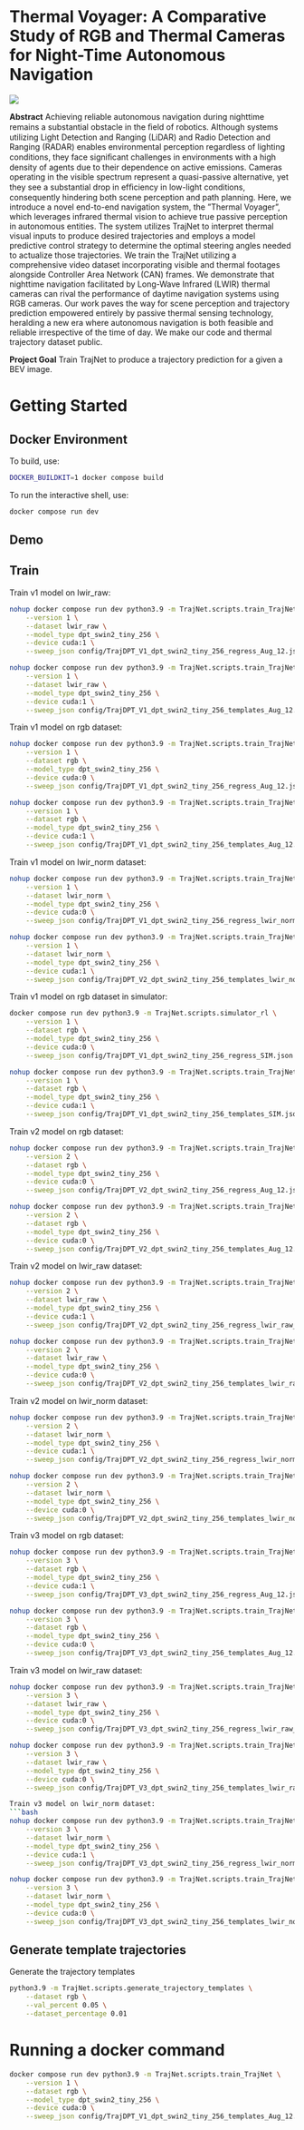 # Thermal Voyager: A Comparative Study of RGB and Thermal Cameras for Night-Time Autonomous Navigation

<img src="media/demo.gif">

<b>Abstract</b> Achieving reliable autonomous navigation during nighttime remains a substantial obstacle in the ﬁeld of robotics. Although systems utilizing Light Detection and Ranging (LiDAR) and Radio Detection and Ranging (RADAR) enables environmental perception regardless of lighting conditions, they face signiﬁcant challenges in environments with a high density of agents due to their dependence on active emissions. Cameras operating in the visible spectrum represent a quasi-passive alternative, yet they see a substantial drop in efﬁciency in low-light conditions, consequently hindering both scene perception and path planning. Here, we introduce a novel end-to-end navigation system, the ”Thermal Voyager”, which leverages infrared thermal vision to achieve true passive perception in autonomous entities. The system utilizes TrajNet to interpret thermal visual inputs to produce desired trajectories and employs a model predictive control strategy to determine the optimal steering angles needed to actualize those trajectories. We train the TrajNet utilizing a comprehensive video dataset incorporating visible and thermal footages alongside Controller Area Network (CAN) frames. We demonstrate that nighttime navigation facilitated by Long-Wave Infrared (LWIR) thermal cameras can rival the performance of daytime navigation systems using RGB cameras. Our work paves the way for scene perception and trajectory prediction empowered entirely by passive thermal sensing technology, heralding a new era where autonomous navigation is both feasible and reliable irrespective of the time of day. We make our code and thermal trajectory dataset public.


<b>Project Goal</b> Train TrajNet to produce a trajectory prediction for a given a BEV image.

# Getting Started

## Docker Environment

To build, use:
```bash
DOCKER_BUILDKIT=1 docker compose build
```

To run the interactive shell, use:
```bash
docker compose run dev
```

## Demo

## Train

Train v1 model on lwir_raw:
```bash
nohup docker compose run dev python3.9 -m TrajNet.scripts.train_TrajNet \
    --version 1 \
    --dataset lwir_raw \
    --model_type dpt_swin2_tiny_256 \
    --device cuda:1 \
    --sweep_json config/TrajDPT_V1_dpt_swin2_tiny_256_regress_Aug_12.json &

nohup docker compose run dev python3.9 -m TrajNet.scripts.train_TrajNet \
    --version 1 \
    --dataset lwir_raw \
    --model_type dpt_swin2_tiny_256 \
    --device cuda:1 \
    --sweep_json config/TrajDPT_V1_dpt_swin2_tiny_256_templates_Aug_12.json &
```

Train v1 model on rgb dataset:
```bash
nohup docker compose run dev python3.9 -m TrajNet.scripts.train_TrajNet \
    --version 1 \
    --dataset rgb \
    --model_type dpt_swin2_tiny_256 \
    --device cuda:0 \
    --sweep_json config/TrajDPT_V1_dpt_swin2_tiny_256_regress_Aug_12.json &

nohup docker compose run dev python3.9 -m TrajNet.scripts.train_TrajNet \
    --version 1 \
    --dataset rgb \
    --model_type dpt_swin2_tiny_256 \
    --device cuda:1 \
    --sweep_json config/TrajDPT_V1_dpt_swin2_tiny_256_templates_Aug_12.json &
```

Train v1 model on lwir_norm dataset:
```bash
nohup docker compose run dev python3.9 -m TrajNet.scripts.train_TrajNet \
    --version 1 \
    --dataset lwir_norm \
    --model_type dpt_swin2_tiny_256 \
    --device cuda:0 \
    --sweep_json config/TrajDPT_V1_dpt_swin2_tiny_256_regress_lwir_norm_Aug_12.json &

nohup docker compose run dev python3.9 -m TrajNet.scripts.train_TrajNet \
    --version 1 \
    --dataset lwir_norm \
    --model_type dpt_swin2_tiny_256 \
    --device cuda:1 \
    --sweep_json config/TrajDPT_V2_dpt_swin2_tiny_256_templates_lwir_norm_Aug_12.json &
```

Train v1 model on rgb dataset in simulator:
```bash
docker compose run dev python3.9 -m TrajNet.scripts.simulator_rl \
    --version 1 \
    --dataset rgb \
    --model_type dpt_swin2_tiny_256 \
    --device cuda:0 \
    --sweep_json config/TrajDPT_V1_dpt_swin2_tiny_256_regress_SIM.json

nohup docker compose run dev python3.9 -m TrajNet.scripts.train_TrajNet \
    --version 1 \
    --dataset rgb \
    --model_type dpt_swin2_tiny_256 \
    --device cuda:1 \
    --sweep_json config/TrajDPT_V1_dpt_swin2_tiny_256_templates_SIM.json &
```

Train v2 model on rgb dataset:
```bash
nohup docker compose run dev python3.9 -m TrajNet.scripts.train_TrajNet \
    --version 2 \
    --dataset rgb \
    --model_type dpt_swin2_tiny_256 \
    --device cuda:0 \
    --sweep_json config/TrajDPT_V2_dpt_swin2_tiny_256_regress_Aug_12.json &

nohup docker compose run dev python3.9 -m TrajNet.scripts.train_TrajNet \
    --version 2 \
    --dataset rgb \
    --model_type dpt_swin2_tiny_256 \
    --device cuda:0 \
    --sweep_json config/TrajDPT_V2_dpt_swin2_tiny_256_templates_Aug_12.json &
```

Train v2 model on lwir_raw dataset:
```bash
nohup docker compose run dev python3.9 -m TrajNet.scripts.train_TrajNet \
    --version 2 \
    --dataset lwir_raw \
    --model_type dpt_swin2_tiny_256 \
    --device cuda:1 \
    --sweep_json config/TrajDPT_V2_dpt_swin2_tiny_256_regress_lwir_raw_Aug_12.json &

nohup docker compose run dev python3.9 -m TrajNet.scripts.train_TrajNet \
    --version 2 \
    --dataset lwir_raw \
    --model_type dpt_swin2_tiny_256 \
    --device cuda:0 \
    --sweep_json config/TrajDPT_V2_dpt_swin2_tiny_256_templates_lwir_raw_Aug_12.json &
```

Train v2 model on lwir_norm dataset:
```bash
nohup docker compose run dev python3.9 -m TrajNet.scripts.train_TrajNet \
    --version 2 \
    --dataset lwir_norm \
    --model_type dpt_swin2_tiny_256 \
    --device cuda:1 \
    --sweep_json config/TrajDPT_V2_dpt_swin2_tiny_256_regress_lwir_norm_Aug_12.json &

nohup docker compose run dev python3.9 -m TrajNet.scripts.train_TrajNet \
    --version 2 \
    --dataset lwir_norm \
    --model_type dpt_swin2_tiny_256 \
    --device cuda:0 \
    --sweep_json config/TrajDPT_V2_dpt_swin2_tiny_256_templates_lwir_norm_Aug_12.json &
```

Train v3 model on rgb dataset:
```bash
nohup docker compose run dev python3.9 -m TrajNet.scripts.train_TrajNet \
    --version 3 \
    --dataset rgb \
    --model_type dpt_swin2_tiny_256 \
    --device cuda:1 \
    --sweep_json config/TrajDPT_V3_dpt_swin2_tiny_256_regress_Aug_12.json &

nohup docker compose run dev python3.9 -m TrajNet.scripts.train_TrajNet \
    --version 3 \
    --dataset rgb \
    --model_type dpt_swin2_tiny_256 \
    --device cuda:0 \
    --sweep_json config/TrajDPT_V3_dpt_swin2_tiny_256_templates_Aug_12.json &
```

Train v3 model on lwir_raw dataset:
```bash
nohup docker compose run dev python3.9 -m TrajNet.scripts.train_TrajNet \
    --version 3 \
    --dataset lwir_raw \
    --model_type dpt_swin2_tiny_256 \
    --device cuda:0 \
    --sweep_json config/TrajDPT_V3_dpt_swin2_tiny_256_regress_lwir_raw_Aug_12.json &

nohup docker compose run dev python3.9 -m TrajNet.scripts.train_TrajNet \
    --version 3 \
    --dataset lwir_raw \
    --model_type dpt_swin2_tiny_256 \
    --device cuda:0 \
    --sweep_json config/TrajDPT_V3_dpt_swin2_tiny_256_templates_lwir_raw_Aug_12.json &

Train v3 model on lwir_norm dataset:
```bash
nohup docker compose run dev python3.9 -m TrajNet.scripts.train_TrajNet \
    --version 3 \
    --dataset lwir_norm \
    --model_type dpt_swin2_tiny_256 \
    --device cuda:1 \
    --sweep_json config/TrajDPT_V3_dpt_swin2_tiny_256_regress_lwir_norm_Aug_12.json &

nohup docker compose run dev python3.9 -m TrajNet.scripts.train_TrajNet \
    --version 3 \
    --dataset lwir_norm \
    --model_type dpt_swin2_tiny_256 \
    --device cuda:0 \
    --sweep_json config/TrajDPT_V3_dpt_swin2_tiny_256_templates_lwir_norm_Aug_12.json &
```


## Generate template trajectories

Generate the trajectory templates
```bash
python3.9 -m TrajNet.scripts.generate_trajectory_templates \
    --dataset rgb \
    --val_percent 0.05 \
    --dataset_percentage 0.01
```

# Running a docker command 

```bash
docker compose run dev python3.9 -m TrajNet.scripts.train_TrajNet \
    --version 1 \
    --dataset rgb \
    --model_type dpt_swin2_tiny_256 \
    --device cuda:0 \
    --sweep_json config/TrajDPT_V1_dpt_swin2_tiny_256_templates_Aug_12.json &
```
